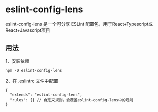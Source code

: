 # eslint-config-lens
eslint-config-lens 是一个可分享 ESLint 配置包，用于React+Typescript或React+Javascript项目

## 用法
1、安装依赖
```
npm -D eslint-config-lens
```
2、在 .eslintrc 文件中配置
```
{
  "extends": "eslint-config-lens",
  "rules": {} // 自定义规则，会覆盖eslint-config-lens中的规则
}
```



